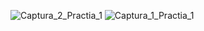 ![Captura_2_Practia_1](https://github.com/ramirito6/Simulacion_por_computadora_Ramiro_Tabares/assets/83050838/5e108ea4-de60-4989-a878-a2e4aef4d1cc)
![Captura_1_Practia_1](https://github.com/ramirito6/Simulacion_por_computadora_Ramiro_Tabares/assets/83050838/4cd50d13-2e3f-4119-8565-75342b5b9588)
